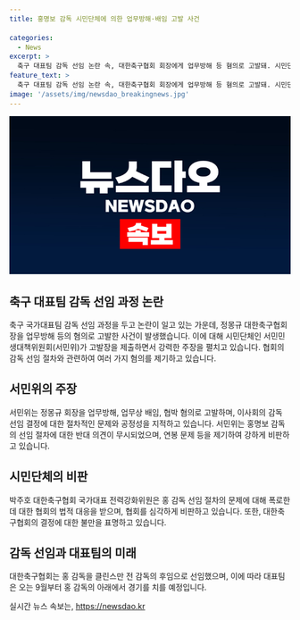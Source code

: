 ```yaml
---
title: 홍명보 감독 시민단체에 의한 업무방해·배임 고발 사건

categories:
  - News
excerpt: >
  축구 대표팀 감독 선임 논란 속, 대한축구협회 회장에게 업무방해 등 혐의로 고발돼. 시민단체는 홍 감독 선임 절차를 비판하며 협회의 업무방해와 배임을 주장하고, 국가대표 전력강화위원의 폭로에 대한 협회의 법적 대응을 비판했다. 이에도 홍 감독은 클린스만 감독의 후임으로 선임되어 오는 9월부터 국제축구연맹(FIFA) 북중미 월드컵 아시아 지역 3차 예선을 이끌게 된다.
feature_text: >
  축구 대표팀 감독 선임 논란 속, 대한축구협회 회장에게 업무방해 등 혐의로 고발돼. 시민단체는 홍 감독 선임 절차를 비판하며 협회의 업무방해와 배임을 주장하고, 국가대표 전력강화위원의 폭로에 대한 협회의 법적 대응을 비판했다. 이에도 홍 감독은 클린스만 감독의 후임으로 선임되어 오는 9월부터 국제축구연맹(FIFA) 북중미 월드컵 아시아 지역 3차 예선을 이끌게 된다.
image: '/assets/img/newsdao_breakingnews.jpg'
---
```


<p><img src="/assets/img/newsdao_breakingnews.jpg" alt="bookingtag 속보" /></p>

<h2 data-ke-size="size26">축구 대표팀 감독 선임 과정 논란</h2>

<p data-ke-size="size16">축구 국가대표팀 감독 선임 과정을 두고 논란이 일고 있는 가운데, 정몽규 대한축구협회장을 업무방해 등의 혐의로 고발한 사건이 발생했습니다. 이에 대해 시민단체인 서민민생대책위원회(서민위)가 고발장을 제출하면서 강력한 주장을 펼치고 있습니다. 협회의 감독 선임 절차와 관련하여 여러 가지 혐의를 제기하고 있습니다.</p>

<h2 data-ke-size="size26">서민위의 주장</h2>

<p data-ke-size="size16">서민위는 정몽규 회장을 업무방해, 업무상 배임, 협박 혐의로 고발하며, 이사회의 감독 선임 결정에 대한 절차적인 문제와 공정성을 지적하고 있습니다. 서민위는 홍명보 감독의 선임 절차에 대한 반대 의견이 무시되었으며, 연봉 문제 등을 제기하여 강하게 비판하고 있습니다.</p>

<h2 data-ke-size="size26">시민단체의 비판</h2>

<p data-ke-size="size16">박주호 대한축구협회 국가대표 전력강화위원은 홍 감독 선임 절차의 문제에 대해 폭로한 데 대한 협회의 법적 대응을 받으며, 협회를 심각하게 비판하고 있습니다. 또한, 대한축구협회의 결정에 대한 불만을 표명하고 있습니다.</p>

<h2 data-ke-size="size26">감독 선임과 대표팀의 미래</h2>

<p data-ke-size="size16">대한축구협회는 홍 감독을 클린스만 전 감독의 후임으로 선임했으며, 이에 따라 대표팀은 오는 9월부터 홍 감독의 아래에서 경기를 치를 예정입니다.</p>
실시간 뉴스 속보는, <a href="https://newsdao.kr" rel="dofollow">https://newsdao.kr</a>


